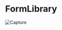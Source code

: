 # FormLibrary

![Capture](https://user-images.githubusercontent.com/63117044/113164683-38e11b80-9239-11eb-8cb2-464f6fb7083e.JPG)
